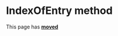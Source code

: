 # IndexOfEntry method #

This page has [**moved**](https://lib-docs.delphidabbler.com/ResFile/1/API/TPJResourceFile-IndexOfEntry)